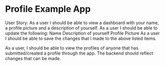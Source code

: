 # Profile Example App


User Story:
As a user I should be able to view a dashboard with your name, a profile picture and a description of yourself.
As a user I should be able to update the following:
	Name
	Description of yourself
	Profile Picture
As a user I should be able to save the changes that I made to the above listed items.

As a user, I should be able to view the profiles of anyone that has submitted/created a profile through the app.
The backend should reflect changes that can be made.
